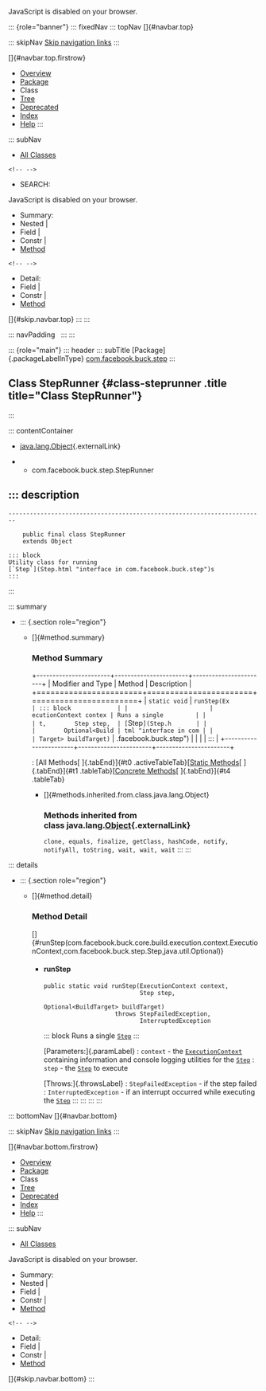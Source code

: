 <div>

JavaScript is disabled on your browser.

</div>

::: {role="banner"}
::: fixedNav
::: topNav
[]{#navbar.top}

::: skipNav
[Skip navigation links](#skip.navbar.top "Skip navigation links")
:::

[]{#navbar.top.firstrow}

-   [Overview](../../../../index.html)
-   [Package](package-summary.html)
-   Class
-   [Tree](package-tree.html)
-   [Deprecated](../../../../deprecated-list.html)
-   [Index](../../../../index-all.html)
-   [Help](../../../../help-doc.html)
:::

::: subNav
-   [All Classes](../../../../allclasses.html)

```{=html}
<!-- -->
```
-   SEARCH:

<div>

<div>

JavaScript is disabled on your browser.

</div>

</div>

<div>

-   Summary: 
-   Nested \| 
-   Field \| 
-   Constr \| 
-   [Method](#method.summary)

```{=html}
<!-- -->
```
-   Detail: 
-   Field \| 
-   Constr \| 
-   [Method](#method.detail)

</div>

[]{#skip.navbar.top}
:::
:::

::: navPadding
 
:::
:::

::: {role="main"}
::: header
::: subTitle
[Package]{.packageLabelInType} [com.facebook.buck.step](package-summary.html)
:::

## Class StepRunner {#class-steprunner .title title="Class StepRunner"}
:::

::: contentContainer
-   [java.lang.Object](http://docs.oracle.com/javase/7/docs/api/java/lang/Object.html?is-external=true "class or interface in java.lang"){.externalLink}

-   -   com.facebook.buck.step.StepRunner

::: description
-   

    ------------------------------------------------------------------------

        public final class StepRunner
        extends Object

    ::: block
    Utility class for running
    [`Step`](Step.html "interface in com.facebook.buck.step")s
    :::
:::

::: summary
-   ::: {.section role="region"}
    -   []{#method.summary}

        ### Method Summary

        +-----------------------+-----------------------+-----------------------+
        | Modifier and Type     | Method                | Description           |
        +=======================+=======================+=======================+
        | `static void`         | `runStep​(Ex           | ::: block             |
        |                       | ecutionContext contex | Runs a single         |
        |                       | t,        Step step,  | [`Step`](Step.h       |
        |                       |        Optional<Build | tml "interface in com |
        |                       | Target> buildTarget)` | .facebook.buck.step") |
        |                       |                       | :::                   |
        +-----------------------+-----------------------+-----------------------+

        : [All Methods[ ]{.tabEnd}]{#t0 .activeTableTab}[[Static
        Methods](javascript:show(1);)[ ]{.tabEnd}]{#t1
        .tableTab}[[Concrete
        Methods](javascript:show(8);)[ ]{.tabEnd}]{#t4 .tableTab}

        -   []{#methods.inherited.from.class.java.lang.Object}

            ### Methods inherited from class java.lang.[Object](http://docs.oracle.com/javase/7/docs/api/java/lang/Object.html?is-external=true "class or interface in java.lang"){.externalLink}

            `clone, equals, finalize, getClass, hashCode, notify, notifyAll, toString, wait, wait, wait`
    :::
:::

::: details
-   ::: {.section role="region"}
    -   []{#method.detail}

        ### Method Detail

        []{#runStep(com.facebook.buck.core.build.execution.context.ExecutionContext,com.facebook.buck.step.Step,java.util.Optional)}

        -   #### runStep

            ``` methodSignature
            public static void runStep​(ExecutionContext context,
                                       Step step,
                                       Optional<BuildTarget> buildTarget)
                                throws StepFailedException,
                                       InterruptedException
            ```

            ::: block
            Runs a single
            [`Step`](Step.html "interface in com.facebook.buck.step")
            :::

            [Parameters:]{.paramLabel}
            :   `context` - the
                [`ExecutionContext`](../core/build/execution/context/ExecutionContext.html "class in com.facebook.buck.core.build.execution.context")
                containing information and console logging utilities for
                the
                [`Step`](Step.html "interface in com.facebook.buck.step")
            :   `step` - the
                [`Step`](Step.html "interface in com.facebook.buck.step")
                to execute

            [Throws:]{.throwsLabel}
            :   `StepFailedException` - if the step failed
            :   `InterruptedException` - if an interrupt occurred while
                executing the
                [`Step`](Step.html "interface in com.facebook.buck.step")
    :::
:::
:::
:::

::: bottomNav
[]{#navbar.bottom}

::: skipNav
[Skip navigation links](#skip.navbar.bottom "Skip navigation links")
:::

[]{#navbar.bottom.firstrow}

-   [Overview](../../../../index.html)
-   [Package](package-summary.html)
-   Class
-   [Tree](package-tree.html)
-   [Deprecated](../../../../deprecated-list.html)
-   [Index](../../../../index-all.html)
-   [Help](../../../../help-doc.html)
:::

::: subNav
-   [All Classes](../../../../allclasses.html)

<div>

<div>

JavaScript is disabled on your browser.

</div>

</div>

<div>

-   Summary: 
-   Nested \| 
-   Field \| 
-   Constr \| 
-   [Method](#method.summary)

```{=html}
<!-- -->
```
-   Detail: 
-   Field \| 
-   Constr \| 
-   [Method](#method.detail)

</div>

[]{#skip.navbar.bottom}
:::
